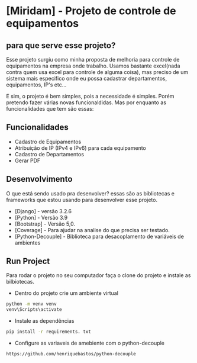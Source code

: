   # [Miridam] - Projeto de controle de equipamentos
## para que serve esse projeto?

Esse projeto surgiu como minha proposta de melhoria para controle de equipamentos na empresa onde trabalho. Usamos bastante excel(nada contra quem usa excel para controle de alguma coisa), mas preciso de um sistema mais especifico onde eu possa cadastrar departamentos, equipamentos, IP's etc... 

E sim, o projeto é bem simples, pois a necessidade é simples.  Porém pretendo fazer várias novas funcionaldidas. Mas por enquanto as funcionalidades que tem são essas:
## Funcionalidades
- Cadastro de Equipamentos
- Atribuição de IP (IPv4 e IPv6) para cada equipamento
- Cadastro de Departamentos
- Gerar PDF 

## Desenvolvimento

O que está sendo usado pra desenvolver? essas são as bibliotecas e frameworks que estou usando para desenvolver esse projeto.
- [Django] - versão 3.2.6
- [Python] - Versão 3.9
- [Bootstrap] - Versão 5,0.
- [Coverage] - Para ajudar na analise do que precisa ser testado.
- [Python-Decouple] - Biblioteca para desacoplamento de variáveis de ambientes


## Run Project
Para rodar o projeto no seu computador faça o clone do projeto e instale as bilbiotecas.
- Dentro do projeto crie um ambiente virtual 

```sh
python -m venv venv 
venv\Scripts\activate
```

- Instale as dependências

```sh
pip install -r requirements. txt
```
- Configure as variaveis de amebiente com o python-decouple

```sh
https://github.com/henriquebastos/python-decouple
```

